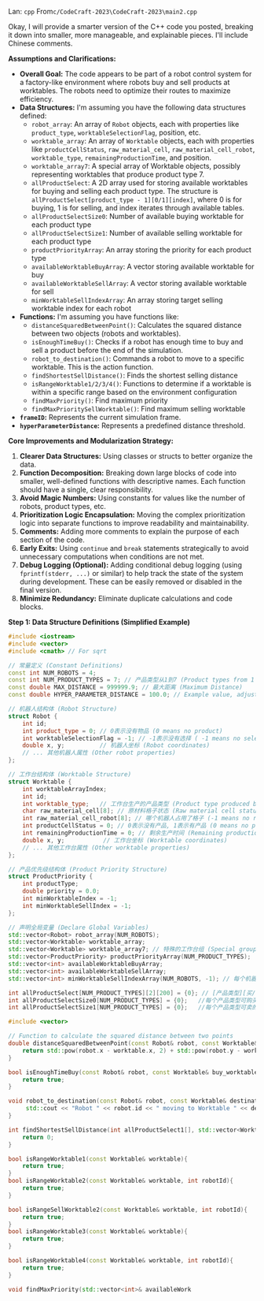 Lan: `cpp` From`c/CodeCraft-2023\CodeCraft-2023\main2.cpp`

Okay, I will provide a smarter version of the C++ code you posted, breaking it down into smaller, more manageable, and explainable pieces.  I'll include Chinese comments.

**Assumptions and Clarifications:**

*   **Overall Goal:** The code appears to be part of a robot control system for a factory-like environment where robots buy and sell products at worktables. The robots need to optimize their routes to maximize efficiency.
*   **Data Structures:** I'm assuming you have the following data structures defined:
    *   `robot_array`: An array of `Robot` objects, each with properties like `product_type`, `worktableSelectionFlag`, position, etc.
    *   `worktable_array`: An array of `Worktable` objects, each with properties like `productCellStatus`, `raw_material_cell`, `raw_material_cell_robot`, `worktable_type`, `remainingProductionTime`, and position.
    *   `worktable_array7`:  A special array of Worktable objects, possibly representing worktables that produce product type 7.
    *   `allProductSelect`: A 2D array used for storing available worktables for buying and selling each product type. The structure is `allProductSelect[product_type - 1][0/1][index]`, where 0 is for buying, 1 is for selling, and index iterates through available tables.
    *   `allProductSelectSize0`: Number of available buying worktable for each product type
    *   `allProductSelectSize1`: Number of available selling worktable for each product type
    *   `productPriorityArray`: An array storing the priority for each product type
    *   `availableWorktableBuyArray`: A vector storing available worktable for buy
    *   `availableWorktableSellArray`: A vector storing available worktable for sell
    *   `minWorktableSellIndexArray`: An array storing target selling worktable index for each robot
*   **Functions:** I'm assuming you have functions like:
    *   `distanceSquaredBetweenPoint()`: Calculates the squared distance between two objects (robots and worktables).
    *   `isEnoughTimeBuy()`: Checks if a robot has enough time to buy and sell a product before the end of the simulation.
    *   `robot_to_destination()`:  Commands a robot to move to a specific worktable.  This is the action function.
    *   `findShortestSellDistance()`: Finds the shortest selling distance
    *   `isRangeWorktable1/2/3/4()`: Functions to determine if a worktable is within a specific range based on the environment configuration
    *   `findMaxPriority()`: Find maximum priority
    *   `findMaxPrioritySellWorktable()`: Find maximum selling worktable
*   **`frameID`:** Represents the current simulation frame.
*   **`hyperParameterDistance`:** Represents a predefined distance threshold.

**Core Improvements and Modularization Strategy:**

1.  **Clearer Data Structures:** Using classes or structs to better organize the data.
2.  **Function Decomposition:** Breaking down large blocks of code into smaller, well-defined functions with descriptive names.  Each function should have a single, clear responsibility.
3.  **Avoid Magic Numbers:**  Using constants for values like the number of robots, product types, etc.
4.  **Prioritization Logic Encapsulation:**  Moving the complex prioritization logic into separate functions to improve readability and maintainability.
5.  **Comments:**  Adding more comments to explain the purpose of each section of the code.
6.  **Early Exits:**  Using `continue` and `break` statements strategically to avoid unnecessary computations when conditions are not met.
7.  **Debug Logging (Optional):** Adding conditional debug logging (using `fprintf(stderr, ...)` or similar) to help track the state of the system during development.  These can be easily removed or disabled in the final version.
8.  **Minimize Redundancy:**  Eliminate duplicate calculations and code blocks.

**Step 1: Data Structure Definitions (Simplified Example)**

```c++
#include <iostream>
#include <vector>
#include <cmath> // For sqrt

// 常量定义 (Constant Definitions)
const int NUM_ROBOTS = 4;
const int NUM_PRODUCT_TYPES = 7; // 产品类型从1到7 (Product types from 1 to 7)
const double MAX_DISTANCE = 999999.9; // 最大距离 (Maximum Distance)
const double HYPER_PARAMETER_DISTANCE = 100.0; // Example value, adjust as needed

// 机器人结构体 (Robot Structure)
struct Robot {
    int id;
    int product_type = 0; // 0表示没有物品 (0 means no product)
    int worktableSelectionFlag = -1; // -1表示没有选择 ( -1 means no selection)
    double x, y;          // 机器人坐标 (Robot coordinates)
    // ... 其他机器人属性 (Other robot properties)
};

// 工作台结构体 (Worktable Structure)
struct Worktable {
    int worktableArrayIndex;
    int id;
    int worktable_type;   // 工作台生产的产品类型 (Product type produced by the worktable)
    char raw_material_cell[8]; // 原材料格子状态 (Raw material cell status)
    int raw_material_cell_robot[8]; // 哪个机器人占用了格子 (-1 means no robot)
    int productCellStatus = 0; // 0表示没有产品, 1表示有产品 (0 means no product, 1 means product)
    int remainingProductionTime = 0; // 剩余生产时间 (Remaining production time)
    double x, y;           // 工作台坐标 (Worktable coordinates)
    // ... 其他工作台属性 (Other worktable properties)
};

// 产品优先级结构体 (Product Priority Structure)
struct ProductPriority {
    int productType;
    double priority = 0.0;
    int minWorktableIndex = -1;
    int minWorktableSellIndex = -1;
};

// 声明全局变量 (Declare Global Variables)
std::vector<Robot> robot_array(NUM_ROBOTS);
std::vector<Worktable> worktable_array;
std::vector<Worktable> worktable_array7; // 特殊的工作台组 (Special group of worktables)
std::vector<ProductPriority> productPriorityArray(NUM_PRODUCT_TYPES);
std::vector<int> availableWorktableBuyArray;
std::vector<int> availableWorktableSellArray;
std::vector<int> minWorktableSellIndexArray(NUM_ROBOTS, -1); // 每个机器人目标卖货工作台 (Target selling worktable for each robot)

int allProductSelect[NUM_PRODUCT_TYPES][2][200] = {0}; // [产品类型][买/卖][索引]
int allProductSelectSize0[NUM_PRODUCT_TYPES] = {0};   //每个产品类型可购买的数量
int allProductSelectSize1[NUM_PRODUCT_TYPES] = {0};   //每个产品类型可卖的数量

#include <vector>

// Function to calculate the squared distance between two points
double distanceSquaredBetweenPoint(const Robot& robot, const Worktable& worktable) {
    return std::pow(robot.x - worktable.x, 2) + std::pow(robot.y - worktable.y, 2);
}

bool isEnoughTimeBuy(const Robot& robot, const Worktable& buy_worktable, const Worktable& sell_worktable, int frameID){
    return true;
}

void robot_to_destination(const Robot& robot, const Worktable& destination, std::vector<Robot>& robot_array, std::vector<Worktable>& worktable_array, int frameID, std::vector<Worktable>& worktable_array7){
     std::cout << "Robot " << robot.id << " moving to Worktable " << destination.id << std::endl;
}

int findShortestSellDistance(int allProductSelect1[], std::vector<Worktable>& worktable_array, Worktable& worktable){
    return 0;
}

bool isRangeWorktable1(const Worktable& worktable){
    return true;
}
bool isRangeWorktable2(const Worktable& worktable, int robotId){
    return true;
}

bool isRangeSellWorktable2(const Worktable& worktable, int robotId){
    return true;
}
bool isRangeWorktable3(const Worktable& worktable){
    return true;
}

bool isRangeWorktable4(const Worktable& worktable, int robotId){
    return true;
}

void findMaxPriority(std::vector<int>& availableWork
